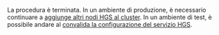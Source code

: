 La procedura è terminata. In un ambiente di produzione, è necessario continuare a [aggiunge altri nodi HGS al cluster](https://docs.microsoft.com/windows-server/virtualization/guarded-fabric-shielded-vm/guarded-fabric-configure-additional-hgs-nodes). In un ambiente di test, è possibile andare al [convalida la configurazione del servizio HGS](https://docs.microsoft.com/windows-server/virtualization/guarded-fabric-shielded-vm/guarded-fabric-verify-hgs-configuration).

<!-- Appears in guarded-fabric-initialize-hgs-ad-mode-default.md and guarded-fabric-initialize-hgs-tpm-mode-default.md
-->
    
